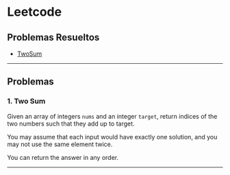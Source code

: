 # Leetcode

## Problemas Resueltos
- [TwoSum](#1-two-sum)


***



## Problemas
### 1. Two Sum

Given an array of integers `nums` and an integer `target`, return indices of the two numbers such that they add up to target.

You may assume that each input would have exactly one solution, and you may not use the same element twice.

You can return the answer in any order.

***

